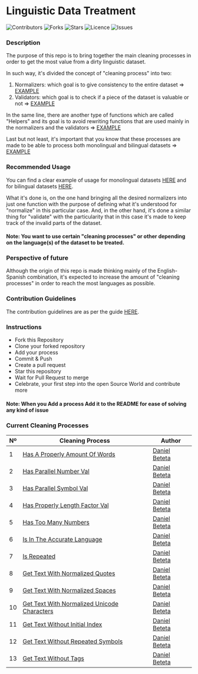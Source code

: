 # Linguistic Data Treatment

![Contributors](https://img.shields.io/github/contributors/dbeteta-w/linguistic_data_treatment)
![Forks](https://img.shields.io/github/forks/dbeteta-w/linguistic_data_treatment)
![Stars](https://img.shields.io/github/stars/dbeteta-w/linguistic_data_treatment)
![Licence](https://img.shields.io/github/license/dbeteta-w/linguistic_data_treatment) 
![Issues](https://img.shields.io/github/issues/dbeteta-w/linguistic_data_treatment) 

### Description

The purpose of this repo is to bring together the main cleaning processes 
in order to get the most value from a dirty linguistic dataset.

In such way, it's divided the concept of "cleaning process" into two:

1. Normalizers: which goal is to give consistency to the entire dataset =>
[EXAMPLE](https://github.com/dbeteta-w/linguistic_data_treatment/blob/main/processes/normalizers/get_text_without_repeated_symbols.py)
2. Validators: which goal is to check if a piece of the dataset is valuable or not  =>
[EXAMPLE](https://github.com/dbeteta-w/linguistic_data_treatment/blob/main/processes/validators/is_repeated.py)

In the same line, there are another type of functions which are called "Helpers"
and its goal is to avoid rewriting functions that are used mainly in the normalizers and the validators 
=> [EXAMPLE](https://github.com/dbeteta-w/linguistic_data_treatment/blob/main/processes/helpers/get_text_to_be_compared.py)

Last but not least, it's important that you know that these processes are made to be able to process both monolingual
and bilingual datasets => [EXAMPLE](https://github.com/dbeteta-w/linguistic_data_treatment/blob/main/processes/validators/has_too_many_numbers.py)

### Recommended Usage

You can find a clear example of usage for monolingual datasets [HERE](https://github.com/dbeteta-w/linguistic_data_treatment/blob/main/get_monolingual_files_processed.py)
and for bilingual datasets [HERE](https://github.com/dbeteta-w/linguistic_data_treatment/blob/main/get_bilingual_files_processed.py).

What it's done is, on the one hand bringing all the desired normalizers into just one function with the purpose of 
defining what it's understood for "normalize" in this particular case. And, in the other hand, it's done a similar thing for "validate"
with the particularity that in this case it's made to keep track of the invalid parts of the dataset. 

#### Note: You want to use certain "cleaning processes" or other depending on the language(s) of the dataset to be treated. 

### Perspective of future

Although the origin of this repo is made thinking mainly of the English-Spanish combination, it's expected 
to increase the amount of "cleaning processes" in order to reach the most languages as possible.

### Contribution Guidelines

The contribution guidelines are as per the guide [HERE](https://github.com/dbeteta-w/linguistic_data_treatment/blob/main/CONTRIBUTING.md).

### Instructions

- Fork this Repository
- Clone your forked repository
- Add your process
- Commit & Push
- Create a pull request
- Star this repository
- Wait for Pull Request to merge
- Celebrate, your first step into the open Source World and contribute more

#### Note: When you Add a process Add it to the README for ease of solving any kind of issue

### Current Cleaning Processes
| Nº  | Cleaning Process                                                                                                                                                                     | Author                                        |
|-----|--------------------------------------------------------------------------------------------------------------------------------------------------------------------------------------|-----------------------------------------------|
| 1   | [Has A Properly Amount Of Words](https://github.com/dbeteta-w/linguistic_data_treatment/blob/main/processes/validators/has_a_properly_amount_of_words.py)                            | [Daniel Beteta](https://github.com/dbeteta-w) |
| 2   | [Has Parallel Number Val](https://github.com/dbeteta-w/linguistic_data_treatment/blob/main/processes/validators/has_parallel_number_val.py)                                          | [Daniel Beteta](https://github.com/dbeteta-w) |
| 3   | [Has Parallel Symbol Val](https://github.com/dbeteta-w/linguistic_data_treatment/blob/main/processes/validators/has_parallel_symbols_val.py)                                         | [Daniel Beteta](https://github.com/dbeteta-w) |
| 4   | [Has Properly Length Factor Val](https://github.com/dbeteta-w/linguistic_data_treatment/blob/main/processes/validators/has_properly_length_factor_val.py)                            | [Daniel Beteta](https://github.com/dbeteta-w) |
| 5   | [Has Too Many Numbers](https://github.com/dbeteta-w/linguistic_data_treatment/blob/main/processes/validators/has_too_many_numbers.py)                                                | [Daniel Beteta](https://github.com/dbeteta-w) |
| 6   | [Is In The Accurate Language](https://github.com/dbeteta-w/linguistic_data_treatment/blob/main/processes/validators/is_in_the_accurate_language.py)                                  | [Daniel Beteta](https://github.com/dbeteta-w) |
| 7   | [Is Repeated](https://github.com/dbeteta-w/linguistic_data_treatment/blob/main/processes/validators/is_repeated.py)                                                                  | [Daniel Beteta](https://github.com/dbeteta-w) |
| 8   | [Get Text With Normalized Quotes](https://github.com/dbeteta-w/linguistic_data_treatment/blob/main/processes/normalizers/get_text_with_normalized_quotes.py)                         | [Daniel Beteta](https://github.com/dbeteta-w) |
| 9   | [Get Text With Normalized Spaces](https://github.com/dbeteta-w/linguistic_data_treatment/blob/main/processes/normalizers/get_text_with_normalized_spaces.py)                         | [Daniel Beteta](https://github.com/dbeteta-w) |
| 10  | [Get Text With Normalized Unicode Characters](https://github.com/dbeteta-w/linguistic_data_treatment/blob/main/processes/normalizers/get_text_with_normalized_unicode_characters.py) | [Daniel Beteta](https://github.com/dbeteta-w) |
| 11  | [Get Text Without Initial Index](https://github.com/dbeteta-w/linguistic_data_treatment/blob/main/processes/normalizers/get_text_without_initial_index.py)                           | [Daniel Beteta](https://github.com/dbeteta-w) |
| 12  | [Get Text Without Repeated Symbols](https://github.com/dbeteta-w/linguistic_data_treatment/blob/main/processes/normalizers/get_text_without_repeated_symbols.py)                     | [Daniel Beteta](https://github.com/dbeteta-w) |
| 13  | [Get Text Without Tags](https://github.com/dbeteta-w/linguistic_data_treatment/blob/main/processes/normalizers/get_text_without_tags.py)                                             | [Daniel Beteta](https://github.com/dbeteta-w) |
